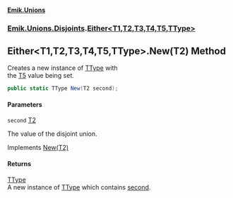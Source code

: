 #### [Emik.Unions](index.md 'index')
### [Emik.Unions.Disjoints](Emik.Unions.Disjoints.md 'Emik.Unions.Disjoints').[Either&lt;T1,T2,T3,T4,T5,TType&gt;](Either{T1,T2,T3,T4,T5,TType}.md 'Emik.Unions.Disjoints.Either<T1,T2,T3,T4,T5,TType>')

## Either<T1,T2,T3,T4,T5,TType>.New(T2) Method

Creates a new instance of [TType](Either{T1,T2,T3,T4,T5,TType}.md#Emik.Unions.Disjoints.Either_T1,T2,T3,T4,T5,TType_.TType 'Emik.Unions.Disjoints.Either<T1,T2,T3,T4,T5,TType>.TType') with  
the [T5](Either{T1,T2,T3,T4,T5,TType}.md#Emik.Unions.Disjoints.Either_T1,T2,T3,T4,T5,TType_.T5 'Emik.Unions.Disjoints.Either<T1,T2,T3,T4,T5,TType>.T5') value being set.

```csharp
public static TType New(T2 second);
```
#### Parameters

<a name='Emik.Unions.Disjoints.Either_T1,T2,T3,T4,T5,TType_.New(T2).second'></a>

`second` [T2](Either{T1,T2,T3,T4,T5,TType}.md#Emik.Unions.Disjoints.Either_T1,T2,T3,T4,T5,TType_.T2 'Emik.Unions.Disjoints.Either<T1,T2,T3,T4,T5,TType>.T2')

The value of the disjoint union.

Implements [New(T2)](IFactories{T1,T2,T3,T4,T5,TType}.New(T2).md 'Emik.Unions.Disjoints.IFactories<T1,T2,T3,T4,T5,TType>.New(T2)')

#### Returns
[TType](Either{T1,T2,T3,T4,T5,TType}.md#Emik.Unions.Disjoints.Either_T1,T2,T3,T4,T5,TType_.TType 'Emik.Unions.Disjoints.Either<T1,T2,T3,T4,T5,TType>.TType')  
A new instance of [TType](Either{T1,T2,T3,T4,T5,TType}.md#Emik.Unions.Disjoints.Either_T1,T2,T3,T4,T5,TType_.TType 'Emik.Unions.Disjoints.Either<T1,T2,T3,T4,T5,TType>.TType') which contains [second](Either{T1,T2,T3,T4,T5,TType}.New(T2).md#Emik.Unions.Disjoints.Either_T1,T2,T3,T4,T5,TType_.New(T2).second 'Emik.Unions.Disjoints.Either<T1,T2,T3,T4,T5,TType>.New(T2).second').